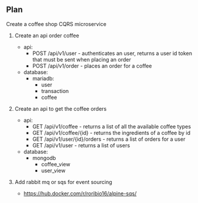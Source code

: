 ## Plan

Create a coffee shop CQRS microservice

1. Create an api order coffee
    - api:
        - POST /api/v1/user - authenticates an user, returns a user id token that must be sent when placing an order
        - POST /api/v1/order - places an order for a coffee
    - database:
        - mariadb:
            - user
            - transaction
            - coffee

2. Create an api to get the coffee orders
    - api:
        - GET /api/v1/coffee - returns a list of all the available coffee types
        - GET /api/v1/coffee/{id} - returns the ingredients of a coffee by id
        - GET /api/v1/user/{id}/orders - returns a list of orders for a user
        - GET /api/v1/user - returns a list of users
    - database:
        - mongodb
            - coffee_view
            - user_view

3. Add rabbit mq or sqs for event sourcing
    - https://hub.docker.com/r/roribio16/alpine-sqs/